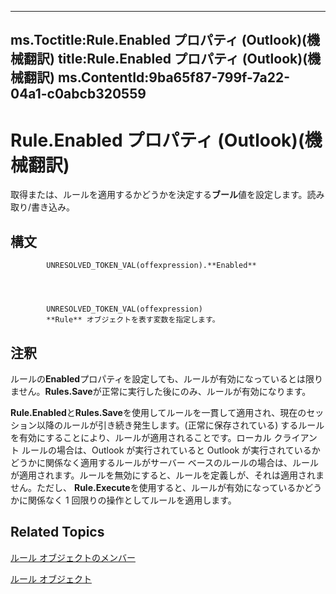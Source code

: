 

---
ms.Toctitle:Rule.Enabled プロパティ (Outlook)(機械翻訳)
title:Rule.Enabled プロパティ (Outlook)(機械翻訳)
ms.ContentId:9ba65f87-799f-7a22-04a1-c0abcb320559
---
# Rule.Enabled プロパティ (Outlook)(機械翻訳)




取得または、ルールを適用するかどうかを決定する**ブール**値を設定します。読み取り/書き込み。

## 構文

            UNRESOLVED_TOKEN_VAL(offexpression).**Enabled**




            UNRESOLVED_TOKEN_VAL(offexpression)
            **Rule** オブジェクトを表す変数を指定します。



## 注釈
ルールの**Enabled**プロパティを設定しても、ルールが有効になっているとは限りません。**Rules.Save**が正常に実行した後にのみ、ルールが有効になります。



**Rule.Enabled**と**Rules.Save**を使用してルールを一貫して適用され、現在のセッション以降のルールが引き続き発生します。(正常に保存されている) するルールを有効にすることにより、ルールが適用されることです。ローカル クライアント ルールの場合は、Outlook が実行されていると Outlook が実行されているかどうかに関係なく適用するルールがサーバー ベースのルールの場合は、ルールが適用されます。ルールを無効にすると、ルールを定義しが、それは適用されません。ただし、 **Rule.Execute**を使用すると、ルールが有効になっているかどうかに関係なく 1 回限りの操作としてルールを適用します。



## Related Topics

[ルール オブジェクトのメンバー](29a5f487-dbcc-7312-c8ba-a05199ce8513.md)

[ルール オブジェクト](ea2ddbcc-fd65-a636-c6da-79950033f385.md)




